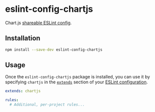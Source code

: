 # eslint-config-chartjs

Chart.js [shareable ESLint config](http://eslint.org/docs/developer-guide/shareable-configs.html).

## Installation

```sh
npm install --save-dev eslint-config-chartjs
```

## Usage

Once the `eslint-config-chartjs` package is installed, you can use it by specifying `chartjs` in the [`extends`](http://eslint.org/docs/user-guide/configuring#extending-configuration-files) section of your [ESLint configuration](http://eslint.org/docs/user-guide/configuring).

```yml
extends: chartjs

rules:
  # Additional, per-project rules...
```
